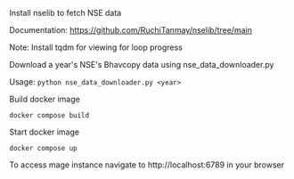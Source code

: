Install nselib to fetch NSE data

Documentation: https://github.com/RuchiTanmay/nselib/tree/main

Note: Install tqdm for viewing for loop progress

Download a year's NSE's Bhavcopy data using nse_data_downloader.py

Usage: `python nse_data_downloader.py <year>`

Build docker image

`docker compose build`

Start docker image

`docker compose up`

To access mage instance navigate to http://localhost:6789 in your browser